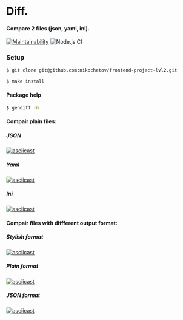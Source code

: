 # Diff.
#### Compare 2 files (json, yaml, ini).

[![Maintainability](https://api.codeclimate.com/v1/badges/aed3f854d33951875bb9/maintainability)](https://codeclimate.com/github/nikochetov/frontend-project-lvl2/maintainability)
![Node.js CI](https://github.com/nikochetov/frontend-project-lvl2/workflows/Node.js%20CI/badge.svg)

### Setup
```sh
$ git clone git@github.com:nikochetov/frontend-project-lvl2.git
```

```sh
$ make install
```
#### Package help
```sh
$ gendiff -h
```
#### Compair  plain files:
##### JSON
[![asciicast](https://asciinema.org/a/iivG5gbAAMGCebt9MNjcqRJ5t.svg)](https://asciinema.org/a/iivG5gbAAMGCebt9MNjcqRJ5t)
##### Yaml
[![asciicast](https://asciinema.org/a/zZuQq4SrQgSSsZDs5vRldXStJ.svg)](https://asciinema.org/a/zZuQq4SrQgSSsZDs5vRldXStJ)
##### Ini
[![asciicast](https://asciinema.org/a/CKlmOPuYn6XseTodaeaNifJC6.svg)](https://asciinema.org/a/CKlmOPuYn6XseTodaeaNifJC6)

#### Compair files with diffferent output format:
##### Stylish format
[![asciicast](https://asciinema.org/a/wdqQ0AEQjXVtEqmBjlvsLezJD.svg)](https://asciinema.org/a/wdqQ0AEQjXVtEqmBjlvsLezJD)
##### Plain format
[![asciicast](https://asciinema.org/a/B44wr0CNek8ySOtF6SdsqZgGh.svg)](https://asciinema.org/a/B44wr0CNek8ySOtF6SdsqZgGh)
##### JSON format
[![asciicast](https://asciinema.org/a/kQRDtbR4dvRM62saZZqM3oOuX.svg)](https://asciinema.org/a/kQRDtbR4dvRM62saZZqM3oOuX)